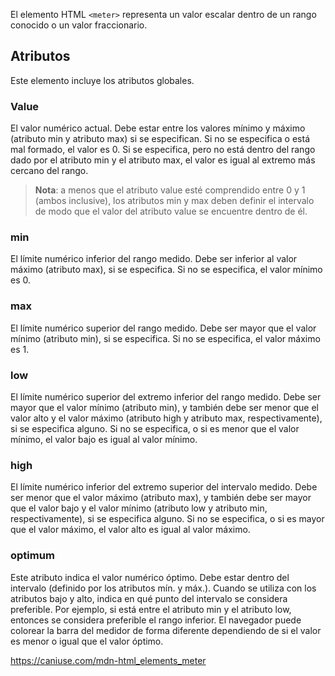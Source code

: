 El elemento HTML ``<meter>`` representa un valor escalar dentro de un rango conocido o un valor fraccionario.

## Atributos

Este elemento incluye los atributos globales.

### Value

El valor numérico actual. Debe estar entre los valores mínimo y máximo (atributo min y atributo max) si se especifican. Si no se especifica o está mal formado, el valor es 0. Si se especifica, pero no está dentro del rango dado por el atributo min y el atributo max, el valor es igual al extremo más cercano del rango.

> **Nota**: a menos que el atributo value esté comprendido entre 0 y 1 (ambos inclusive), los atributos min y max deben definir el intervalo de modo que el valor del atributo value se encuentre dentro de él.

### min

El límite numérico inferior del rango medido. Debe ser inferior al valor máximo (atributo max), si se especifica. Si no se especifica, el valor mínimo es 0.

### max

El límite numérico superior del rango medido. Debe ser mayor que el valor mínimo (atributo min), si se especifica. Si no se especifica, el valor máximo es 1.

### low

El límite numérico superior del extremo inferior del rango medido. Debe ser mayor que el valor mínimo (atributo min), y también debe ser menor que el valor alto y el valor máximo (atributo high y atributo max, respectivamente), si se especifica alguno. Si no se especifica, o si es menor que el valor mínimo, el valor bajo es igual al valor mínimo.

### high

El límite numérico inferior del extremo superior del intervalo medido. Debe ser menor que el valor máximo (atributo max), y también debe ser mayor que el valor bajo y el valor mínimo (atributo low y atributo min, respectivamente), si se especifica alguno. Si no se especifica, o si es mayor que el valor máximo, el valor alto es igual al valor máximo.

### optimum

Este atributo indica el valor numérico óptimo. Debe estar dentro del intervalo (definido por los atributos mín. y máx.). Cuando se utiliza con los atributos bajo y alto, indica en qué punto del intervalo se considera preferible. Por ejemplo, si está entre el atributo min y el atributo low, entonces se considera preferible el rango inferior. El navegador puede colorear la barra del medidor de forma diferente dependiendo de si el valor es menor o igual que el valor óptimo.

https://caniuse.com/mdn-html_elements_meter